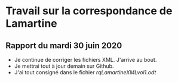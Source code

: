 # Travail sur la correspondance de Lamartine

## Rapport du mardi 30 juin 2020

 - Je continue de corriger les fichiers XML. J'arrive au bout. 
 - Je mettrai tout à jour demain sur Github.
 - J'ai tout consigné dans le fichier *rqLamartineXMLvol1.odt* 
